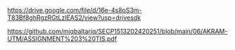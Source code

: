https://drive.google.com/file/d/16e-4s8oS3m-T83Bf8ghRgzRGtLzlEAS2/view?usp=drivesdk

https://github.com/miqbaltariq/SECP1513202420251/blob/main/06/AKRAM-UTM/ASSIGNMENT%203%20TIS.pdf
